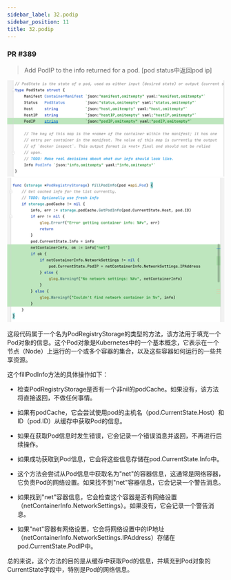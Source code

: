 ```yaml
---
sidebar_label: 32.podip
sidebar_position: 11
title: 32.podip
---
```


### PR #389
> Add PodIP to the info returned for a pod. [pod status中返回pod ip]

![](https://raw.githubusercontent.com/mouuii/picture/master/%E6%88%AA%E5%B1%8F2023-05-16%20%E4%B8%8B%E5%8D%883.14.01.png)
![](https://raw.githubusercontent.com/mouuii/picture/master/%E6%88%AA%E5%B1%8F2023-05-16%20%E4%B8%8B%E5%8D%883.14.31.png)


这段代码属于一个名为PodRegistryStorage的类型的方法，该方法用于填充一个Pod对象的信息。这个Pod对象是Kubernetes中的一个基本概念，它表示在一个节点（Node）上运行的一个或多个容器的集合，以及这些容器如何运行的一些共享资源。

这个fillPodInfo方法的具体操作如下：

- 检查PodRegistryStorage是否有一个非nil的podCache。如果没有，该方法将直接返回，不做任何事情。

- 如果有podCache，它会尝试使用pod的主机名（pod.CurrentState.Host）和ID（pod.ID）从缓存中获取Pod的信息。

- 如果在获取Pod信息时发生错误，它会记录一个错误消息并返回，不再进行后续操作。

- 如果成功获取到Pod信息，它会将这些信息存储在pod.CurrentState.Info中。

- 这个方法会尝试从Pod信息中获取名为"net"的容器信息，这通常是网络容器，它负责Pod的网络设置。如果找不到"net"容器信息，它会记录一个警告消息。

- 如果找到"net"容器信息，它会检查这个容器是否有网络设置（netContainerInfo.NetworkSettings）。如果没有，它会记录一个警告消息。

- 如果"net"容器有网络设置，它会将网络设置中的IP地址（netContainerInfo.NetworkSettings.IPAddress）存储在pod.CurrentState.PodIP中。

总的来说，这个方法的目的是从缓存中获取Pod的信息，并填充到Pod对象的CurrentState字段中，特别是Pod的网络信息。